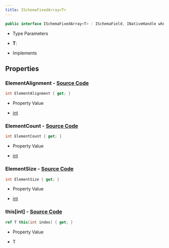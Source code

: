 ```yaml
---
title: ISchemaFixedArray<T>
---
```


```csharp
public interface ISchemaFixedArray<T> : ISchemaField, INativeHandle where T : unmanaged
```

- Type Parameters

- **T**: 

- Implements

## Properties

### **ElementAlignment** - [Source Code](https://github.com/swiftly-solution/swiftlys2/blob/main/managed/src/SwiftlyS2.Shared/Modules/Schemas/ISchemaFixedArray.cs#L6)

```csharp
int ElementAlignment { get; }
```

- Property Value

- [int](https://learn.microsoft.com/dotnet/api/system.int32)

### **ElementCount** - [Source Code](https://github.com/swiftly-solution/swiftlys2/blob/main/managed/src/SwiftlyS2.Shared/Modules/Schemas/ISchemaFixedArray.cs#L8)

```csharp
int ElementCount { get; }
```

- Property Value

- [int](https://learn.microsoft.com/dotnet/api/system.int32)

### **ElementSize** - [Source Code](https://github.com/swiftly-solution/swiftlys2/blob/main/managed/src/SwiftlyS2.Shared/Modules/Schemas/ISchemaFixedArray.cs#L10)

```csharp
int ElementSize { get; }
```

- Property Value

- [int](https://learn.microsoft.com/dotnet/api/system.int32)

### **this[int]** - [Source Code](https://github.com/swiftly-solution/swiftlys2/blob/main/managed/src/SwiftlyS2.Shared/Modules/Schemas/ISchemaFixedArray.cs#L12)

```csharp
ref T this[int index] { get; }
```

- Property Value

- T

